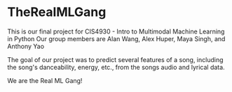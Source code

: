 # TheRealMLGang

This is our final project for CIS4930 - Intro to Multimodal Machine Learning in Python
Our group members are Alan Wang, Alex Huper, Maya Singh, and Anthony Yao

The goal of our project was to predict several features of a song, including the song's danceability, energy, etc., from the songs audio and lyrical data. 

We are the Real ML Gang!
